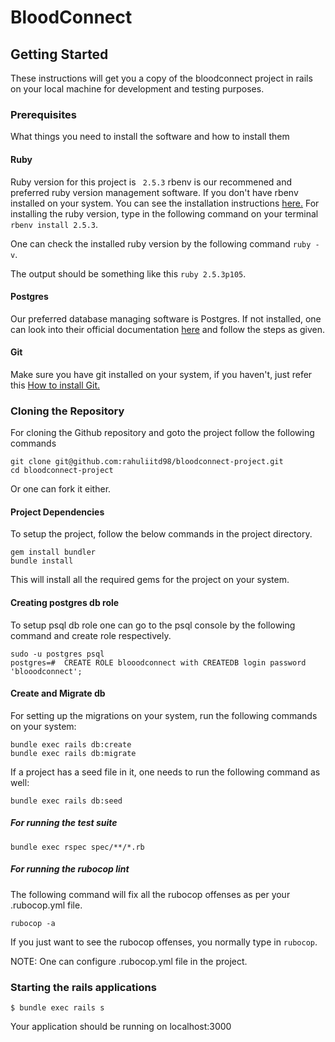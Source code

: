 # BloodConnect

## Getting Started

These instructions will get you a copy of the bloodconnect project in rails on your local machine for development and testing purposes.

### Prerequisites

What things you need to install the software and how to install them

#### Ruby
Ruby version for this project is ` 2.5.3`
rbenv is our recommened and preferred ruby version management software. If you don't have rbenv installed on your system. You can see the installation instructions [here.](https://github.com/rbenv/rbenv)
For installing the ruby version, type in the following command on your terminal ```rbenv install 2.5.3```.

One can check the installed ruby version by the following command ```ruby -v```.

The output should be something like this ```ruby 2.5.3p105```.

#### Postgres

Our preferred database managing software is Postgres. If not installed, one can look into their official documentation [here](https://www.postgresql.org/download) and follow the steps as given.

#### Git
Make sure you have git installed on your system, if you haven't, just refer this [How to install Git.](https://git-scm.com/book/en/v2/Getting-Started-Installing-Git)

### Cloning the Repository
For cloning the Github repository and goto the project follow the following commands
```
git clone git@github.com:rahuliitd98/bloodconnect-project.git
cd bloodconnect-project
```
Or one can fork it either.

#### Project Dependencies

To setup the project, follow the below commands in the project directory.
```
gem install bundler
bundle install
```
This will install all the required gems for the project on your system.

#### Creating postgres db role
To setup psql db role one can go to the psql console by the following command and create role respectively.

```
sudo -u postgres psql
postgres=#  CREATE ROLE blooodconnect with CREATEDB login password 'blooodconnect';
```

#### Create and Migrate db
For setting up the migrations on your system, run the following commands on your system:
```
bundle exec rails db:create
bundle exec rails db:migrate
```
If a project has a seed file in it, one needs to run the following command as well:
```
bundle exec rails db:seed
```

##### For running the test suite
```
bundle exec rspec spec/**/*.rb
```


##### For running the rubocop lint

The following command will fix all the rubocop offenses as per your .rubocop.yml file.
```
rubocop -a
```
If you just want to see the rubocop offenses, you normally type in `rubocop`.

NOTE: One can configure .rubocop.yml file in the project.

### Starting the rails applications
 ```
$ bundle exec rails s
``` 
Your application should be running on localhost:3000
